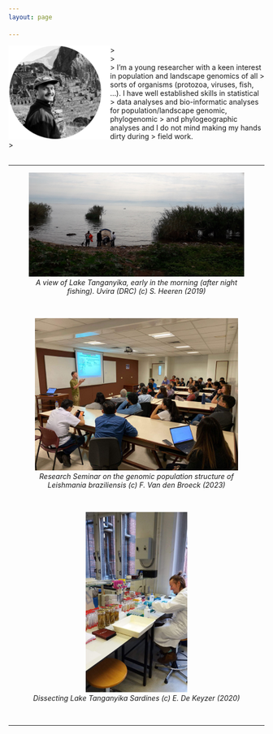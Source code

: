 ```yaml
---
layout: page

---
```

<img src="/Images/headshot_2.png" align="left" width="200px"/>
> <space><space><space> <br />
> <space><space><space> <br />
> I’m a young researcher with a keen interest in population and landscape genomics of all
> sorts of organisms (protozoa, viruses, fish, …). I have well established skills in statistical
> data analyses and bio-informatic analyses for population/landscape genomic, phylogenomic
> and phylogeographic analyses and I do not mind making my hands dirty during
> field work.<br />
> <space><space><space> <br />

<br clear="left"/>

----------------------------------------------------

<center>
    <figure>
         <img src="/Images/20191019_082738.jpg" width="800px"/>
        <figcaption><i> A view of Lake Tanganyika, early in the morning (after night fishing). Uvira (DRC) (c) S. Heeren (2019)</i></figcaption>
    </figure>
</center>
<br/>

<center>
    <figure>
         <img src="/Images/IMG-20230707-WA0002.jpg" width="400px"/>
        <figcaption><i>Research Seminar on the genomic population structure of <i>Leishmania braziliensis</i> (c) F. Van den Broeck (2023)</i></figcaption>
    </figure>
</center>
<br/>


<center>
    <figure>
         <img src="/Images/IMG-20200303-WA0001.jpg" width="200px"/>
        <figcaption><i>Dissecting Lake Tanganyika Sardines (c) E. De Keyzer (2020)</i></figcaption>
    </figure>
</center>
<br/>

----------------------------------------------------
